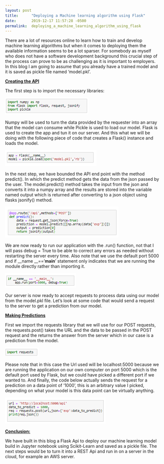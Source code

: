 ```yaml
---
layout: post
title:      "Deploying a Machine learning algorithm using Flask"
date:       2019-12-17 11:57:28 -0500
permalink:  deploying_a_machine_learning_algorithm_using_flask
---
```



There are a lot of resources online to learn how to train and develop machine learning algorithms but when it comes to deploying them the available information seems to be a lot sparser. For somebody as myself who does not have a software development background this crucial step of the process can prove to be as challenging as it is important to employers. In this blog I am going to assume that you already have a trained model and it is saved as pickle file named ‘model.pkl’.

<b><u>Creating the API</u></b>

The first step is to import the necessary libraries:

![](img/77.png)

Numpy will be used to turn the data provided by the requester into an array that the model can consume while Pickle is used to load our model. Flask is used to create the app and tun it on our server. And this what we will be doing with the following piece of code that creates a Flask() instance and loads the model.

![](img/78.png)

In the next step, we have bounded the API end point with the method predict(). In which the predict method gets the data from the json passed by the user. The model.predict() method takes the input from the json and converts it into a numpy array and the results are stored into the variable named output which is returned after converting to a json object using flasks jsonify() method.

![](img/79.png)

We are now ready to run our application with the .run() function, not that I will pass debug = True to be able to correct any errors as needed without restarting the server every time.  Also note that we use the default port 5000 and if __name __==’__main__’ statement only indicates that we are running the module directly rather than importing it.

![](img/80.png)

Our server is now ready to accept requests to process data using our model from the model.pkl file. Let’s look at some code that would send a request to the server to get a prediction from our model.

<b><u>Making Predictions</u></b>

First we import the requests library that we will use for our POST requests, the requests.post() takes the URL and the data to be passed in the POST request and the returns the answer from the server which in our case is a prediction from the model.

![](img/81.png)

Please note that in this case the Url used will be localhost:5000 because we are running the application on our own computer on port 5000 which is the default port used by Flask, but we could have picked a different port if we wanted to. And finally, the code below actually sends the request for a prediction on a data point of ‘1000’, this is an arbitrary value I picked, depending on what your model is this data point can be virtually anything.

![](img/82.png)

<b><u>Conclusion:</u></b>

We have built in this blog a Flask Api to deploy our machine learning model build in Jupyter notebook using Scikit-Learn and saved as a pickle file. The next steps would be to turn it into a REST Api and run in on a server in the cloud, for example an AWS server. 



